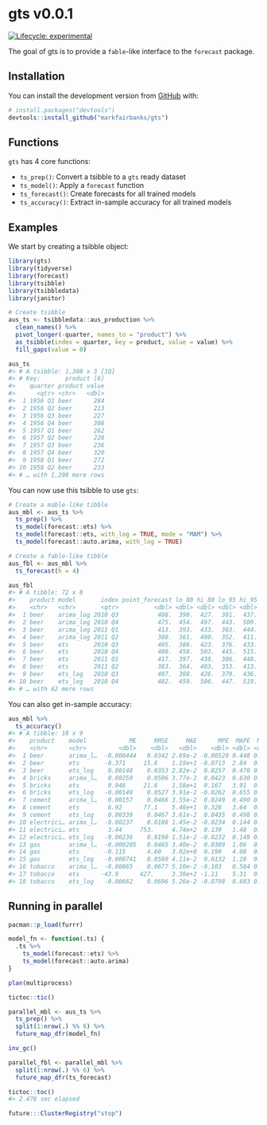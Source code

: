 
<!-- README.md is generated from README.Rmd. Please edit that file -->

# gts v0.0.1

<!-- badges: start -->

[![Lifecycle:
experimental](https://img.shields.io/badge/lifecycle-experimental-orange.svg)](https://www.tidyverse.org/lifecycle/#experimental)
<!-- badges: end -->

The goal of gts is to provide a `fable`-like interface to the `forecast`
package.

## Installation

You can install the development version from
[GitHub](https://github.com/) with:

``` r
# install.packages("devtools")
devtools::install_github("markfairbanks/gts")
```

## Functions

`gts` has 4 core functions:

  - `ts_prep()`: Convert a tsibble to a `gts` ready dataset
  - `ts_model()`: Apply a `forecast` function
  - `ts_forecast()`: Create forecasts for all trained models
  - `ts_accuracy()`: Extract in-sample accuracy for all trained models

## Examples

We start by creating a tsibble object:

``` r
library(gts)
library(tidyverse)
library(forecast)
library(tsibble)
library(tsibbledata)
library(janitor)

# Create tsibble
aus_ts <- tsibbledata::aus_production %>%
  clean_names() %>%
  pivot_longer(-quarter, names_to = "product") %>%
  as_tsibble(index = quarter, key = product, value = value) %>%
  fill_gaps(value = 0)

aus_ts
#> # A tsibble: 1,308 x 3 [1Q]
#> # Key:       product [6]
#>    quarter product value
#>      <qtr> <chr>   <dbl>
#>  1 1956 Q1 beer      284
#>  2 1956 Q2 beer      213
#>  3 1956 Q3 beer      227
#>  4 1956 Q4 beer      308
#>  5 1957 Q1 beer      262
#>  6 1957 Q2 beer      228
#>  7 1957 Q3 beer      236
#>  8 1957 Q4 beer      320
#>  9 1958 Q1 beer      272
#> 10 1958 Q2 beer      233
#> # … with 1,298 more rows
```

You can now use this tsibble to use `gts`:

``` r
# Create a mable-like tibble
aus_mbl <- aus_ts %>%
  ts_prep() %>%
  ts_model(forecast::ets) %>%
  ts_model(forecast::ets, with_log = TRUE, mode = "MAM") %>%
  ts_model(forecast::auto.arima, with_log = TRUE)

# Create a fable-like tibble
aus_fbl <- aus_mbl %>%
  ts_forecast(h = 4)

aus_fbl
#> # A tibble: 72 x 8
#>    product model       index point_forecast lo_80 hi_80 lo_95 hi_95
#>    <chr>   <chr>       <qtr>          <dbl> <dbl> <dbl> <dbl> <dbl>
#>  1 beer    arima_log 2010 Q3           408.  390.  427.  381.  437.
#>  2 beer    arima_log 2010 Q4           475.  454.  497.  443.  509.
#>  3 beer    arima_log 2011 Q1           413.  393.  433.  383.  444.
#>  4 beer    arima_log 2011 Q2           380.  361.  400.  352.  411.
#>  5 beer    ets       2010 Q3           405.  386.  423.  376.  433.
#>  6 beer    ets       2010 Q4           480.  458.  503.  445.  515.
#>  7 beer    ets       2011 Q1           417.  397.  438.  386.  448.
#>  8 beer    ets       2011 Q2           383.  364.  403.  353.  413.
#>  9 beer    ets_log   2010 Q3           407.  388.  426.  379.  436.
#> 10 beer    ets_log   2010 Q4           482.  459.  506.  447.  519.
#> # … with 62 more rows
```

You can also get in-sample accuracy:

``` r
aus_mbl %>%
  ts_accuracy()
#> # A tibble: 18 x 9
#>    product    model            ME     RMSE     MAE      MPE  MAPE  MASE     ACF1
#>    <chr>      <chr>         <dbl>    <dbl>   <dbl>    <dbl> <dbl> <dbl>    <dbl>
#>  1 beer       arima_l…  -0.000444   0.0342 2.69e-2 -0.00529 0.448 0.724  0.0194 
#>  2 beer       ets       -0.371     15.6    1.19e+1 -0.0713  2.84  0.765 -0.178  
#>  3 beer       ets_log    0.00148    0.0353 2.82e-2  0.0257  0.470 0.759 -0.156  
#>  4 bricks     arima_l…   0.00250    0.0506 3.77e-2  0.0423  0.630 0.434  0.0806 
#>  5 bricks     ets        0.946     21.6    1.58e+1  0.167   3.91  0.446  0.151  
#>  6 bricks     ets_log   -0.00149    0.0527 3.91e-2 -0.0262  0.655 0.451  0.123  
#>  7 cement     arima_l…   0.00157    0.0466 3.55e-2  0.0249  0.490 0.506  0.00539
#>  8 cement     ets        6.92      77.1    5.46e+1  0.328   3.64  0.535 -0.0205 
#>  9 cement     ets_log    0.00339    0.0467 3.61e-2  0.0435  0.498 0.515  0.00761
#> 10 electrici… arima_l…  -0.00237    0.0186 1.45e-2 -0.0234  0.144 0.287 -0.0419 
#> 11 electrici… ets        3.44     753.     4.74e+2  0.139   1.48  0.420 -0.0145 
#> 12 electrici… ets_log   -0.00236    0.0190 1.51e-2 -0.0232  0.149 0.298  0.0367 
#> 13 gas        arima_l…  -0.000205   0.0465 3.40e-2  0.0389  1.06  0.443  0.0112 
#> 14 gas        ets       -0.115      4.60   3.02e+0  0.199   4.08  0.542 -0.0131 
#> 15 gas        ets_log   -0.000741   0.0580 4.11e-2  0.0132  1.28  0.536  0.204  
#> 16 tobacco    arima_l…  -0.00865    0.0677 5.10e-2 -0.103   0.584 0.830 -0.0206 
#> 17 tobacco    ets      -43.9      427.     3.30e+2 -1.11    5.31  0.848  0.127  
#> 18 tobacco    ets_log   -0.00662    0.0696 5.26e-2 -0.0798  0.603 0.856  0.107
```

## Running in parallel

``` r
pacman::p_load(furrr)

model_fn <- function(.ts) {
  .ts %>%
    ts_model(forecast::ets) %>%
    ts_model(forecast::auto.arima)
}

plan(multiprocess)

tictoc::tic()

parallel_mbl <- aus_ts %>%
  ts_prep() %>%
  split(1:nrow(.) %% 6) %>%
  future_map_dfr(model_fn)

inv_gc()

parallel_fbl <- parallel_mbl %>%
  split(1:nrow(.) %% 6) %>%
  future_map_dfr(ts_forecast)

tictoc::toc()
#> 2.478 sec elapsed

future:::ClusterRegistry("stop")
```
